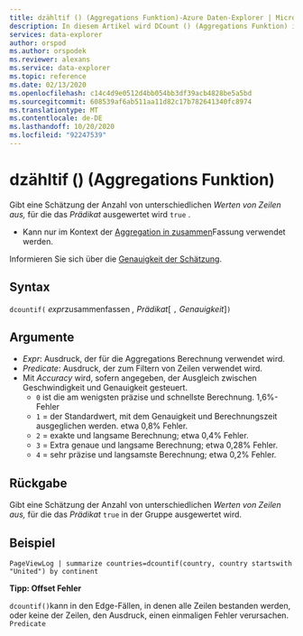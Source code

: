 ```yaml
---
title: dzähltif () (Aggregations Funktion)-Azure Daten-Explorer | Microsoft-Dokumentation
description: In diesem Artikel wird DCount () (Aggregations Funktion) in Azure Daten-Explorer beschrieben.
services: data-explorer
author: orspod
ms.author: orspodek
ms.reviewer: alexans
ms.service: data-explorer
ms.topic: reference
ms.date: 02/13/2020
ms.openlocfilehash: c14c4d9e0512d4bb054bb3df39acb4828be5a5bd
ms.sourcegitcommit: 608539af6ab511aa11d82c17b782641340fc8974
ms.translationtype: MT
ms.contentlocale: de-DE
ms.lasthandoff: 10/20/2020
ms.locfileid: "92247539"
---
```

# <a name="dcountif-aggregation-function"></a>dzähltif () (Aggregations Funktion)

Gibt eine Schätzung der Anzahl von unterschiedlichen *Werten von Zeilen aus,* für die das *Prädikat* ausgewertet wird `true` . 

* Kann nur im Kontext der [Aggregation in zusammen](summarizeoperator.md)Fassung verwendet werden.

Informieren Sie sich über die [Genauigkeit der Schätzung](dcount-aggfunction.md#estimation-accuracy).

## <a name="syntax"></a>Syntax

`dcountif(` *expr*zusammenfassen *, Prädikat*[ `,` *Genauigkeit*]`)`

## <a name="arguments"></a>Argumente

* *Expr*: Ausdruck, der für die Aggregations Berechnung verwendet wird.
* *Predicate*: Ausdruck, der zum Filtern von Zeilen verwendet wird.
* Mit *Accuracy* wird, sofern angegeben, der Ausgleich zwischen Geschwindigkeit und Genauigkeit gesteuert.
    * `0` ist die am wenigsten präzise und schnellste Berechnung. 1,6%-Fehler
    * `1` = der Standardwert, mit dem Genauigkeit und Berechnungszeit ausgeglichen werden. etwa 0,8% Fehler.
    * `2` = exakte und langsame Berechnung; etwa 0,4% Fehler.
    * `3` = Extra genaue und langsame Berechnung; etwa 0,28% Fehler.
    * `4` = sehr präzise und langsamste Berechnung; etwa 0,2% Fehler.
    
## <a name="returns"></a>Rückgabe

Gibt eine Schätzung der Anzahl von unterschiedlichen *Werten von Zeilen aus,*  für die das *Prädikat* `true` in der Gruppe ausgewertet wird. 

## <a name="example"></a>Beispiel

```kusto
PageViewLog | summarize countries=dcountif(country, country startswith "United") by continent
```

**Tipp: Offset Fehler**

`dcountif()`kann in den Edge-Fällen, in denen alle Zeilen bestanden werden, oder keine der Zeilen, den Ausdruck, einen einmaligen Fehler verursachen. `Predicate`